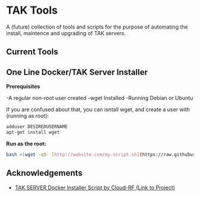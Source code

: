 
# TAK Tools
A (future) collection of tools and scripts for the purpose of automating the install, maintence and upgrading of TAK servers. 

## Current Tools
## One Line Docker/TAK Server Installer

**Prerequisites**

-A regular non-root user created
-wget Installed
-Running Debian or Ubuntu

If you are confused about that, you can isntall wget, and create a user with (running as root):
```bash
adduser DESIREDUSERNAME
apt-get install wget
```

**Run as the root:**

```bash
bash <(wget -qO- [http://website.com/my-script.sh](https://raw.githubusercontent.com/modernham/TAK-Tools/main/takinstall.sh))
```

## Acknowledgements

 - [TAK SERVER Docker Installer Script  by Cloud-RF (Link to Project)](https://github.com/Cloud-RF/tak-server)


